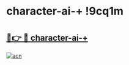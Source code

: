 # character-ai-+ !9cq1m

# <h2><a href="https://htz5q7.esa.edu.pl?title=character-ai-+&ref=9cq1m">🔗👉 🔴 character-ai-+</a></h2>

[![acn](https://github.com/user-attachments/assets/0f9c940e-d8b0-45ae-aac7-cd30a18b3e1c)](https://htz5q7.esa.edu.pl?title=character-ai-+&ref=9cq1m)


